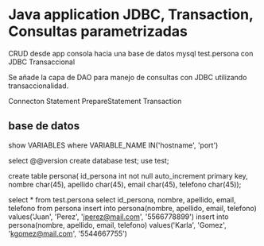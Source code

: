 
# Java application JDBC, Transaction, Consultas parametrizadas

CRUD desde app consola hacia una base de datos 
mysql test.persona con JDBC Transaccional

Se añade la capa de DAO para manejo de consultas
con JDBC utilizando transaccionalidad.

Connecton
Statement
PrepareStatement
Transaction


## base de datos
show VARIABLES where VARIABLE_NAME IN('hostname', 'port')

select @@version
create database test;
use test;

create table persona(
id_persona int not null auto_increment primary key,
nombre char(45),
apellido char(45),
email char(45),
telefono char(45));


select * from test.persona
select id_persona, nombre, apellido, email, telefono from persona
insert into persona(nombre, apellido, email, telefono) values('Juan', 'Perez', 'jperez@mail.com', '5566778899')
insert into persona(nombre, apellido, email, telefono) values('Karla', 'Gomez', 'kgomez@mail.com', '5544667755')
